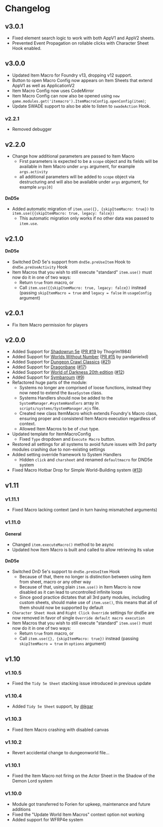 # Changelog

## v3.0.1
* Fixed element search logic to work with both AppV1 and AppV2 sheets.
* Prevented Event Propagation on rollable clicks with Character Sheet Hook enabled.  

## v3.0.0
* Updated Item Macro for Foundry v13, dropping v12 support.
* Button to open Macro Config now appears on Item Sheets that extend AppV1 as well as ApplicationV2
* Item Macro Config now uses CodeMirror
* Item Macro Config can now also be opened using `new game.modules.get('itemacro').ItemMacroConfig.openConfig(item)`;
* Update SWADE support to also be able to listen to `swadeAction` Hook.

### v2.2.1
* Removed debugger

## v2.2.0
* Change how additional parameters are passed to Item Macro
  * First parameters is expected to be a `scope` object and its fields will be available in Item Macro under `args` argument, for example `args.activity`
  * all additional parameters will be added to `scope` object via destructuring and will also be available under `args` argument, for example `args[0]`
#### DnD5e
* Added automatic migration of `item.use({}, {skipItemMacro: true})` to `item.use({{skipItemMacro: true, legacy: falce})`
  * This automatic migration only works if no other data was passed to `item.use`.

## v2.1.0
#### DnD5e
* Switched DnD 5e's support from `dnd5e.preUseItem` Hook to `dnd5e.preUseActivity` Hook
* Item Macros that you wish to still execute "standard" `item.use()` must now do it in one of two ways:
  * Return `true` from macro, or
  * Call `item.use({{skipItemMacro: true, legacy: falce})` instead (passing `skipItemMacro = true` and `legacy = false` in `usageConfig` argument)

## v2.0.1
* Fix Item Macro permission for players 

## v2.0.0
* Added Support for [Shadowrun 5e](https://foundryvtt.com/packages/shadowrun5e) ([PR #19](https://github.com/Foundry-Workshop/Item-Macro/pull/19) by Thogrim1984)
* Added Support for [Worlds Without Number](https://foundryvtt.com/packages/wwn) ([PR #15](https://github.com/Foundry-Workshop/Item-Macro/pull/15) by pandanielxd)
* Added Support for [Dungeon Crawl Classics](https://foundryvtt.com/packages/ddc) ([#21](https://github.com/Foundry-Workshop/Item-Macro/issues/21))
* Added Support for [Dragonbane](https://foundryvtt.com/packages/dragonbane) ([#17](https://github.com/Foundry-Workshop/Item-Macro/issues/17))
* Added Support for [World of Darkness 20th edition](https://foundryvtt.com/packages/worldofdarkness) ([#12](https://github.com/Foundry-Workshop/Item-Macro/issues/12))
* Added Support for [Symbaroum](https://foundryvtt.com/packages/symbaroum) ([#9](https://github.com/Foundry-Workshop/Item-Macro/issues/9))
* Refactored huge parts of the module:
  * Systems no longer are comprised of loose functions, instead they now need to extend the `BaseSystem` class.
  * Systems Handlers should now be added to the `SystemManager.#systemHandlers` array in `scripts/systems/SystemManager.mjs` file.
  * Created new class ItemMacro which extends Foundry's Macro class, ensuring proper and consistend Item Macro execution regardless of context.
  * Allowed Item Macros to be of `chat` type.
* Updated template for ItemMacroConfig
  * Fixed `Type` dropdown and `Execute Macro` button.
* Restored all settings for all systems to avoid future issues with 3rd party modules crashing due to non-existing settings
* Added setting override framework to System Handlers
  * Hidden `click` and `charsheet` and renamed `defaultmacro` for DND5e system
* Fixed Macro Hotbar Drop for Simple World-Building system ([#13](https://github.com/Foundry-Workshop/Item-Macro/issues/13))

## v1.11
### v1.11.1
* Fixed Macro lacking context (and in turn having mismatched arguments)
### v1.11.0
#### General
* Changed `item.executeMacro()` method to be async
* Updated how Item Macro is built and called to allow retrieving its value
#### DnD5e
* Switched DnD 5e's support to `dnd5e.preUseItem` Hook
  * Because of that, there no longer is distinction between using item from sheet, macro or any other way
  * Because of that, using plain `item.use()` in Item Macro is now disabled as it can lead to uncontrolled infinite loops
  * Since good practice dictates that all 3rd party modules, including custom sheets, should make use of `item.use()`, this means that all of them should now be supported by default
* `Character Sheet Hook` and `Right Click Override` settings for dnd5e are now removed in favor of single `Override default macro execution`
* Item Macros that you wish to still execute "standard" `item.use()` must now do it in one of two ways:
  * Return `true` from macro, or
  * Call `item.use({}, {skipItemMacro: true})` instead (passing `skipItemMacro = true` in `options` argument)


## v1.10
### v1.10.5
* Fixed the `Tidy 5e Sheet` stacking issue introduced in previous update 

### v1.10.4
* Added `Tidy 5e Sheet` support, by [@kgar](https://github.com/kgar)

### v1.10.3
* Fixed Item Macro crashing with disabled canvas

### v1.10.2
* Revert accidental change to dungeonworld file...

### v1.10.1
* Fixed the Item Macro not firing on the Actor Sheet in the Shadow of the Demon Lord system

### v1.10.0
* Module got transferred to Forien for upkeep, maintenance and future additions
* Fixed the "Update World Item Macros" context option not working
* Added support for WFRP4e system